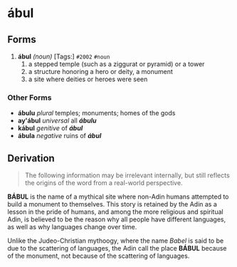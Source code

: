 ábul
====

## Forms

1. **ábul** _(noun)_ \[Tags:\] `#2002` `#noun`
   1. a stepped temple (such as a ziggurat or pyramid) or a tower
   2. a structure honoring a hero or deity, a monument
   3. a site where deities or heroes were seen

### Other Forms

+ **ábulu** _plural_ temples; monuments; homes of the gods
+ **ay'ábul** _universal_ all **_ábulu_**
+ **kábul** _genitive_ of **_ábul_**
+ **ábula** _negative_ ruins of **_ábul_**

## Derivation

> The following information may be irrelevant internally, but still reflects the origins of the word from a real-world perspective.

**BÁBUL** is the name of a mythical site where non-Adin humans attempted to build a monument to themselves. This story is retained by the Adin as a lesson in the pride of humans, and among the more religious and spiritual Adin, is believed to be the reason why all people have different languages, as well as why languages change over time.

Unlike the Judeo-Christian mythoogy, where the name _Babel_ is said to be due to the scattering of languages, the Adin call the place **BÁBUL** because of the monument, not because of the scattering of languages.
